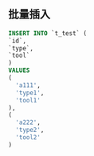 
## 批量插入
```sql
INSERT INTO `t_test` (
`id`,
`type`,
`tool`
)
VALUES
(
  'a111',
  'type1',
  'tool1'
),
(
  'a222',
  'type2',
  'tool2'
)
```  
